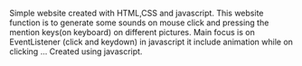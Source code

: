 Simple website created with HTML,CSS and javascript.
This website function is to generate some sounds on mouse click and pressing the mention keys(on keyboard) on different pictures.
Main focus is on EventListener (click and keydown) in javascript
it include animation while on clicking ... Created using javascript.
